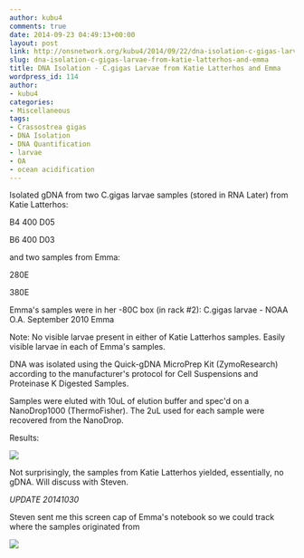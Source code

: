 ```yaml
---
author: kubu4
comments: true
date: 2014-09-23 04:49:13+00:00
layout: post
link: http://onsnetwork.org/kubu4/2014/09/22/dna-isolation-c-gigas-larvae-from-katie-latterhos-and-emma/
slug: dna-isolation-c-gigas-larvae-from-katie-latterhos-and-emma
title: DNA Isolation - C.gigas Larvae from Katie Latterhos and Emma
wordpress_id: 114
author:
- kubu4
categories:
- Miscellaneous
tags:
- Crassostrea gigas
- DNA Isolation
- DNA Quantification
- larvae
- OA
- ocean acidification
---
```


Isolated gDNA from two C.gigas larvae samples (stored in RNA Later) from Katie Latterhos:

B4 400 D05

B6 400 D03

and two samples from Emma:

280E

380E

Emma's samples were in her -80C box (in rack #2): C.gigas larvae - NOAA O.A. September 2010 Emma

Note: No visible larvae present in either of Katie Latterhos samples. Easily visible larvae in each of Emma's samples.

DNA was isolated using the Quick-gDNA MicroPrep Kit (ZymoResearch) according to the manufacturer's protocol for Cell Suspensions and Proteinase K Digested Samples.

Samples were eluted with 10uL of elution buffer and spec'd on a NanoDrop1000 (ThermoFisher). The 2uL used for each sample were recovered from the NanoDrop.

Results:

![](http://eagle.fish.washington.edu/Arabidopsis/20140922%20-%20Gigas%20gDNA%20ODs-01.JPG)

Not surprisingly, the samples from Katie Latterhos yielded, essentially, no gDNA. Will discuss with Steven.

*UPDATE 20141030*

Steven sent me this screen cap of Emma's notebook so we could track where the samples originated from

![](https://www.evernote.com/shard/s10/sh/5e19089d-0c31-426b-844a-e46249fac4e4/907d17586bd2b4eb0603686c9560f0dd/deep/0/genefish---Emma%27s-Notebook.png)
